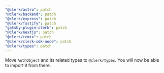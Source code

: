 ```yaml
---
"@clerk/astro": patch
"@clerk/backend": patch
"@clerk/express": patch
"@clerk/fastify": patch
"gatsby-plugin-clerk": patch
"@clerk/nextjs": patch
"@clerk/remix": patch
"@clerk/clerk-sdk-node": patch
"@clerk/types": patch
---
```


Move `AuthObject` and its related types to `@clerk/types`. You will now be able to import it from there.
